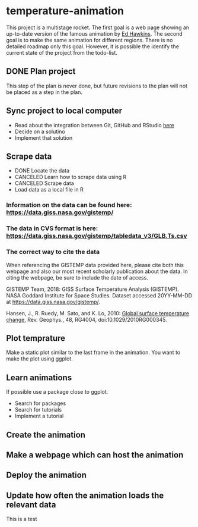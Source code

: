 # temperature-animation

This project is a multistage rocket. The first goal is a web page showing an up-to-date version of the famous animation by [Ed Hawkins](https://twitter.com/ed_hawkins/status/729753441459945474 "Animation on Twitter"). The second goal is to make the same animation for different regions. There is no detailed roadmap only this goal. However, it is possible the identify the current state of the project from the todo-list.

## DONE Plan project
This step of the plan is never done, but future revisions to the plan will not be placed as a step in the plan.

## Sync project to local computer
- Read about the integration between Git, GitHub and RStudio [here](http://happygitwithr.com)
- Decide on a solutino
- Implement that solution

## Scrape data
- DONE Locate the data
- CANCELED Learn how to scrape data using R
- CANCELED Scrape data 
- Load data as a local file in R

### Information on the data can be found here: https://data.giss.nasa.gov/gistemp/

### The data in CVS format is here: https://data.giss.nasa.gov/gistemp/tabledata_v3/GLB.Ts.csv

### The correct way to cite the data
When referencing the GISTEMP data provided here, please cite both this webpage and also our most recent scholarly publication about the data. In citing the webpage, be sure to include the date of access.

GISTEMP Team, 2018: GISS Surface Temperature Analysis (GISTEMP). NASA Goddard Institute for Space Studies. Dataset accessed 20YY-MM-DD at https://data.giss.nasa.gov/gistemp/.

Hansen, J., R. Ruedy, M. Sato, and K. Lo, 2010: [Global surface temperature change](https://pubs.giss.nasa.gov/abs/ha00510u.html), Rev. Geophys., 48, RG4004, doi:10.1029/2010RG000345.

## Plot temprature
Make a static plot similar to the last frame in the animation. You want to make the plot using ggplot.

## Learn animations
If possible use a package close to ggplot.
- Search for packages
- Search for tutorials
- Implement a tutorial

## Create the animation 

## Make a webpage which can host the animation

## Deploy the animation 

## Update how often the animation loads the relevant data
This is a test
